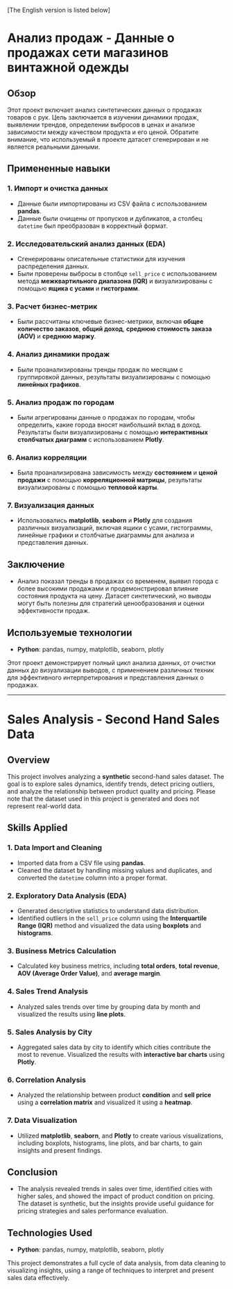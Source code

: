 
[The English version is listed below]
# Анализ продаж - Данные о продажах сети магазинов винтажной одежды

## Обзор
Этот проект включает анализ синтетических данных о продажах товаров с рук. Цель заключается в изучении динамики продаж, выявлении трендов, определении выбросов в ценах и анализе зависимости между качеством продукта и его ценой. Обратите внимание, что используемый в проекте датасет сгенерирован и не является реальными данными.

## Примененные навыки

### 1. **Импорт и очистка данных**
   - Данные были импортированы из CSV файла с использованием **pandas**.
   - Данные были очищены от пропусков и дубликатов, а столбец `datetime` был преобразован в корректный формат.

### 2. **Исследовательский анализ данных (EDA)**
   - Сгенерированы описательные статистики для изучения распределения данных.
   - Были проверены выбросы в столбце `sell_price` с использованием метода **межквартильного диапазона (IQR)** и визуализированы с помощью **ящика с усами** и **гистограмм**.

### 3. **Расчет бизнес-метрик**
   - Были рассчитаны ключевые бизнес-метрики, включая **общее количество заказов**, **общий доход**, **среднюю стоимость заказа (AOV)** и **среднюю маржу**.

### 4. **Анализ динамики продаж**
   - Были проанализированы тренды продаж по месяцам с группировкой данных, результаты визуализированы с помощью **линейных графиков**.

### 5. **Анализ продаж по городам**
   - Были агрегированы данные о продажах по городам, чтобы определить, какие города вносят наибольший вклад в доход. Результаты были визуализированы с помощью **интерактивных столбчатых диаграмм** с использованием **Plotly**.

### 6. **Анализ корреляции**
   - Была проанализирована зависимость между **состоянием** и **ценой продажи** с помощью **корреляционной матрицы**, результаты визуализированы с помощью **тепловой карты**.

### 7. **Визуализация данных**
   - Использовались **matplotlib**, **seaborn** и **Plotly** для создания различных визуализаций, включая ящики с усами, гистограммы, линейные графики и столбчатые диаграммы для анализа и представления данных.

## Заключение
- Анализ показал тренды в продажах со временем, выявил города с более высокими продажами и продемонстрировал влияние состояния продукта на цену. Датасет синтетический, но выводы могут быть полезны для стратегий ценообразования и оценки эффективности продаж.

## Используемые технологии
- **Python**: pandas, numpy, matplotlib, seaborn, plotly

Этот проект демонстрирует полный цикл анализа данных, от очистки данных до визуализации выводов, с применением различных техник для эффективного интерпретирования и представления данных о продажах.

---

# Sales Analysis - Second Hand Sales Data

## Overview
This project involves analyzing a **synthetic** second-hand sales dataset. The goal is to explore sales dynamics, identify trends, detect pricing outliers, and analyze the relationship between product quality and pricing. Please note that the dataset used in this project is generated and does not represent real-world data.

## Skills Applied

### 1. **Data Import and Cleaning**
   - Imported data from a CSV file using **pandas**.
   - Cleaned the dataset by handling missing values and duplicates, and converted the `datetime` column into a proper format.

### 2. **Exploratory Data Analysis (EDA)**
   - Generated descriptive statistics to understand data distribution.
   - Identified outliers in the `sell_price` column using the **Interquartile Range (IQR)** method and visualized the data using **boxplots** and **histograms**.

### 3. **Business Metrics Calculation**
   - Calculated key business metrics, including **total orders**, **total revenue**, **AOV (Average Order Value)**, and **average margin**.

### 4. **Sales Trend Analysis**
   - Analyzed sales trends over time by grouping data by month and visualized the results using **line plots**.

### 5. **Sales Analysis by City**
   - Aggregated sales data by city to identify which cities contribute the most to revenue. Visualized the results with **interactive bar charts** using **Plotly**.

### 6. **Correlation Analysis**
   - Analyzed the relationship between product **condition** and **sell price** using a **correlation matrix** and visualized it using a **heatmap**.

### 7. **Data Visualization**
   - Utilized **matplotlib**, **seaborn**, and **Plotly** to create various visualizations, including boxplots, histograms, line plots, and bar charts, to gain insights and present findings.

## Conclusion
- The analysis revealed trends in sales over time, identified cities with higher sales, and showed the impact of product condition on pricing. The dataset is synthetic, but the insights provide useful guidance for pricing strategies and sales performance evaluation.

## Technologies Used
- **Python**: pandas, numpy, matplotlib, seaborn, plotly

This project demonstrates a full cycle of data analysis, from data cleaning to visualizing insights, using a range of techniques to interpret and present sales data effectively.
